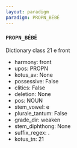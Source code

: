 ```yaml
---
layout: paradigm
paradigm: PROPN_BÉBÉ
---
```

### ` PROPN_BÉBÉ `

Dictionary class 21 e front
* harmony: front
* upos: PROPN
* kotus_av: None
* possessive: False
* clitics: False
* deletion: None
* pos: NOUN
* stem_vowel: e
* plurale_tantum: False
* grade_dir: weaken
* stem_diphthong: None
* suffix_regex: .
* kotus_tn: 21
